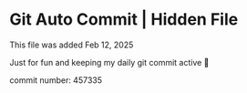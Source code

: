 # Git Auto Commit | Hidden File

This file was added Feb 12, 2025

Just for fun and keeping my daily git commit active 🤪

commit number: 457335
